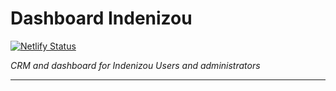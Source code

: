# Dashboard Indenizou
[![Netlify Status](https://api.netlify.com/api/v1/badges/be55c81c-a31f-4d4d-93d7-25a9786fc0e1/deploy-status)](https://app.netlify.com/sites/indenizou-dashboard/deploys)

_CRM and dashboard for Indenizou Users and administrators_
___
